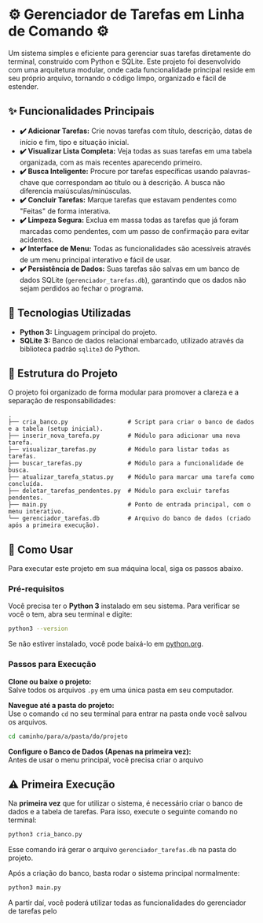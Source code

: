 # ⚙️ Gerenciador de Tarefas em Linha de Comando ⚙️

Um sistema simples e eficiente para gerenciar suas tarefas diretamente do terminal, construído com Python e SQLite. Este projeto foi desenvolvido com uma arquitetura modular, onde cada funcionalidade principal reside em seu próprio arquivo, tornando o código limpo, organizado e fácil de estender.

## ✨ Funcionalidades Principais

* **✔️ Adicionar Tarefas:** Crie novas tarefas com título, descrição, datas de início e fim, tipo e situação inicial.
* **✔️ Visualizar Lista Completa:** Veja todas as suas tarefas em uma tabela organizada, com as mais recentes aparecendo primeiro.
* **✔️ Busca Inteligente:** Procure por tarefas específicas usando palavras-chave que correspondam ao título ou à descrição. A busca não diferencia maiúsculas/minúsculas.
* **✔️ Concluir Tarefas:** Marque tarefas que estavam pendentes como "Feitas" de forma interativa.
* **✔️ Limpeza Segura:** Exclua em massa todas as tarefas que já foram marcadas como pendentes, com um passo de confirmação para evitar acidentes.
* **✔️ Interface de Menu:** Todas as funcionalidades são acessíveis através de um menu principal interativo e fácil de usar.
* **✔️ Persistência de Dados:** Suas tarefas são salvas em um banco de dados SQLite (`gerenciador_tarefas.db`), garantindo que os dados não sejam perdidos ao fechar o programa.

## 🔧 Tecnologias Utilizadas

* **Python 3:** Linguagem principal do projeto.
* **SQLite 3:** Banco de dados relacional embarcado, utilizado através da biblioteca padrão `sqlite3` do Python.

## 📂 Estrutura do Projeto

O projeto foi organizado de forma modular para promover a clareza e a separação de responsabilidades:

```
.
├── cria_banco.py                 # Script para criar o banco de dados e a tabela (setup inicial).
├── inserir_nova_tarefa.py        # Módulo para adicionar uma nova tarefa.
├── visualizar_tarefas.py         # Módulo para listar todas as tarefas.
├── buscar_tarefas.py             # Módulo para a funcionalidade de busca.
├── atualizar_tarefa_status.py    # Módulo para marcar uma tarefa como concluída.
├── deletar_tarefas_pendentes.py  # Módulo para excluir tarefas pendentes.
├── main.py                       # Ponto de entrada principal, com o menu interativo.
└── gerenciador_tarefas.db        # Arquivo do banco de dados (criado após a primeira execução).
```

## 🚀 Como Usar

Para executar este projeto em sua máquina local, siga os passos abaixo.

### Pré-requisitos

Você precisa ter o **Python 3** instalado em seu sistema. Para verificar se você o tem, abra seu terminal e digite:

```sh
python3 --version
```

Se não estiver instalado, você pode baixá-lo em [python.org](https://www.python.org/).

### Passos para Execução

**Clone ou baixe o projeto:**  
Salve todos os arquivos `.py` em uma única pasta em seu computador.

**Navegue até a pasta do projeto:**  
Use o comando `cd` no seu terminal para entrar na pasta onde você salvou os arquivos.

```sh
cd caminho/para/a/pasta/do/projeto
```

**Configure o Banco de Dados (Apenas na primeira vez):**  
Antes de usar o menu principal, você precisa criar o arquivo

## ⚠️ Primeira Execução

Na **primeira vez** que for utilizar o sistema, é necessário criar o banco de dados e a tabela de tarefas. Para isso, execute o seguinte comando no terminal:

```sh
python3 cria_banco.py
```

Esse comando irá gerar o arquivo `gerenciador_tarefas.db` na pasta do projeto.

Após a criação do banco, basta rodar o sistema principal normalmente:

```sh
python3 main.py
```

A partir daí, você poderá utilizar todas as funcionalidades do gerenciador de tarefas pelo